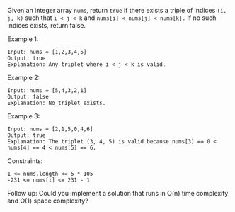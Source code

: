Given an integer array `nums`, return `true` if there exists a triple of indices `(i, j, k)` such that `i < j < k` and `nums[i] < nums[j] < nums[k].` If no such indices exists, return false.

 

Example 1:
```
Input: nums = [1,2,3,4,5]
Output: true
Explanation: Any triplet where i < j < k is valid.
```

Example 2:
```
Input: nums = [5,4,3,2,1]
Output: false
Explanation: No triplet exists.
```

Example 3:
```
Input: nums = [2,1,5,0,4,6]
Output: true
Explanation: The triplet (3, 4, 5) is valid because nums[3] == 0 < nums[4] == 4 < nums[5] == 6.
```

Constraints:
```
1 <= nums.length <= 5 * 105
-231 <= nums[i] <= 231 - 1
``` 

Follow up: Could you implement a solution that runs in O(n) time complexity and O(1) space complexity?